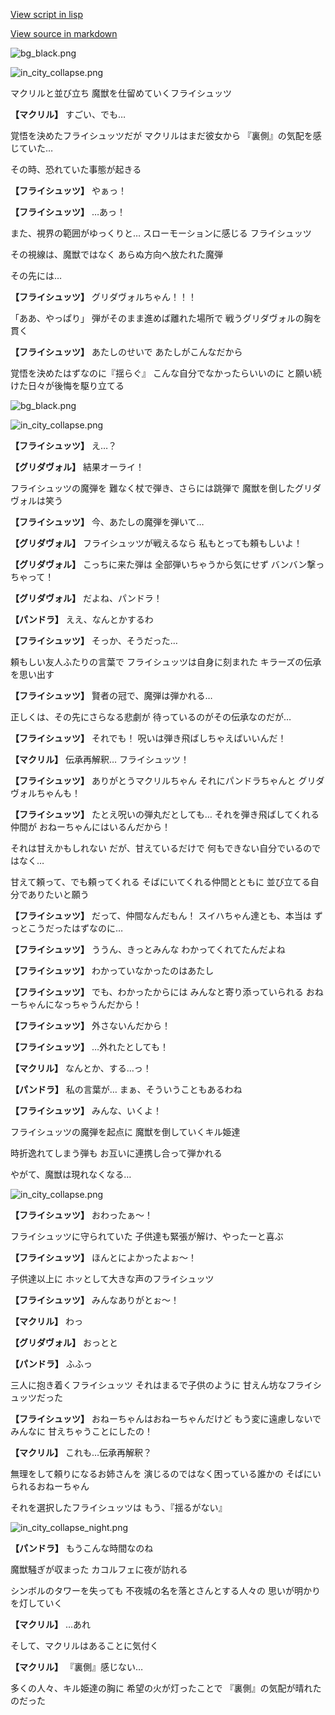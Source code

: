 [View script in lisp](../scripts/202304033.txt)

[View source in markdown](202304033.md)

![bg_black.png](../images/backgrounds/bg_black.png)

![in_city_collapse.png](../images/backgrounds/in_city_collapse.png)

マクリルと並び立ち
魔獣を仕留めていくフライシュッツ

**【マクリル】**
すごい、でも…

覚悟を決めたフライシュッツだが
マクリルはまだ彼女から
『裏側』の気配を感じていた…

その時、恐れていた事態が起きる

**【フライシュッツ】**
やぁっ！

**【フライシュッツ】**
…あっ！

また、視界の範囲がゆっくりと…
スローモーションに感じる
フライシュッツ

その視線は、魔獣ではなく
あらぬ方向へ放たれた魔弾

その先には…

**【フライシュッツ】**
グリダヴォルちゃん！！！

「ああ、やっぱり」
弾がそのまま進めば離れた場所で
戦うグリダヴォルの胸を貫く

**【フライシュッツ】**
あたしのせいで
あたしがこんなだから

覚悟を決めたはずなのに『揺らぐ』
こんな自分でなかったらいいのに
と願い続けた日々が後悔を駆り立てる

![bg_black.png](../images/backgrounds/bg_black.png)

![in_city_collapse.png](../images/backgrounds/in_city_collapse.png)

**【フライシュッツ】**
え…？

**【グリダヴォル】**
結果オーライ！

フライシュッツの魔弾を
難なく杖で弾き、さらには跳弾で
魔獣を倒したグリダヴォルは笑う

**【フライシュッツ】**
今、あたしの魔弾を弾いて…

**【グリダヴォル】**
フライシュッツが戦えるなら
私もとっても頼もしいよ！

**【グリダヴォル】**
こっちに来た弾は
全部弾いちゃうから気にせず
バンバン撃っちゃって！

**【グリダヴォル】**
だよね、パンドラ！

**【パンドラ】**
ええ、なんとかするわ

**【フライシュッツ】**
そっか、そうだった…

頼もしい友人ふたりの言葉で
フライシュッツは自身に刻まれた
キラーズの伝承を思い出す

**【フライシュッツ】**
賢者の冠で、魔弾は弾かれる…

正しくは、その先にさらなる悲劇が
待っているのがその伝承なのだが…

**【フライシュッツ】**
それでも！
呪いは弾き飛ばしちゃえばいいんだ！

**【マクリル】**
伝承再解釈…
フライシュッツ！

**【フライシュッツ】**
ありがとうマクリルちゃん
それにパンドラちゃんと
グリダヴォルちゃんも！

**【フライシュッツ】**
たとえ呪いの弾丸だとしても…
それを弾き飛ばしてくれる仲間が
おねーちゃんにはいるんだから！

それは甘えかもしれない
だが、甘えているだけで
何もできない自分でいるのではなく…

甘えて頼って、でも頼ってくれる
そばにいてくれる仲間とともに
並び立てる自分でありたいと願う

**【フライシュッツ】**
だって、仲間なんだもん！
スイハちゃん達とも、本当は
ずっとこうだったはずなのに…

**【フライシュッツ】**
ううん、きっとみんな
わかってくれてたんだよね

**【フライシュッツ】**
わかっていなかったのはあたし

**【フライシュッツ】**
でも、わかったからには
みんなと寄り添っていられる
おねーちゃんになっちゃうんだから！

**【フライシュッツ】**
外さないんだから！

**【フライシュッツ】**
…外れたとしても！

**【マクリル】**
なんとか、する…っ！

**【パンドラ】**
私の言葉が…
まぁ、そういうこともあるわね

**【フライシュッツ】**
みんな、いくよ！

フライシュッツの魔弾を起点に
魔獣を倒していくキル姫達

時折逸れてしまう弾も
お互いに連携し合って弾かれる

やがて、魔獣は現れなくなる…

![in_city_collapse.png](../images/backgrounds/in_city_collapse.png)

**【フライシュッツ】**
おわったぁ～！

フライシュッツに守られていた
子供達も緊張が解け、やったーと喜ぶ

**【フライシュッツ】**
ほんとによかったよぉ～！

子供達以上に
ホッとして大きな声のフライシュッツ

**【フライシュッツ】**
みんなありがとぉ～！

**【マクリル】**
わっ

**【グリダヴォル】**
おっとと

**【パンドラ】**
ふふっ

三人に抱き着くフライシュッツ
それはまるで子供のように
甘えん坊なフライシュッツだった

**【フライシュッツ】**
おねーちゃんはおねーちゃんだけど
もう変に遠慮しないでみんなに
甘えちゃうことにしたの！

**【マクリル】**
これも…伝承再解釈？

無理をして頼りになるお姉さんを
演じるのではなく困っている誰かの
そばにいられるおねーちゃん

それを選択したフライシュッツは
もう、『揺るがない』

![in_city_collapse_night.png](../images/backgrounds/in_city_collapse_night.png)

**【パンドラ】**
もうこんな時間なのね

魔獣騒ぎが収まった
カコルフェに夜が訪れる

シンボルのタワーを失っても
不夜城の名を落とさんとする人々の
思いが明かりを灯していく

**【マクリル】**
…あれ

そして、マクリルはあることに気付く

**【マクリル】**
『裏側』感じない…

多くの人々、キル姫達の胸に
希望の火が灯ったことで
『裏側』の気配が晴れたのだった
